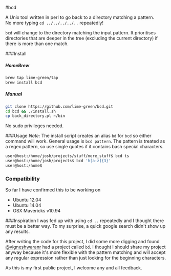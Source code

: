#bcd

A Unix tool written in perl to go back to a directory matching a pattern.  
No more typing `cd ../../../../..` repeatedly!

`bcd` will change to the directory matching the input pattern. It prioritises directories that are deeper in the tree (excluding the current directory) if there is more than one match.

###Install

##### HomeBrew

```bash
brew tap lime-green/tap
brew install bcd
```
##### Manual
```bash
git clone https://github.com/lime-green/bcd.git
cd bcd && ./install.sh
cp back_directory.pl ~/bin
```

No sudo privileges needed. 

###Usage
*Note:* The install script creates an alias `bd` for `bcd` so either command will work.
General usage is `bcd pattern`. The pattern is treated as a regex pattern, so use single quotes if it contains bash special characters.

```bash
user@host:/home/josh/projects/stuff/more_stuff$ bcd ts
user@host:/home/josh/projects$ bcd 'h[a-z]{3}'
user@host:/home$ 
```
### Compatibility
So far I have confirmed this to be working on
* Ubuntu 12.04
* Ubuntu 14.04
* OSX Mavericks v10.94

###Inspiration
I was fed up with using `cd ..` repeatedly and I thought there must be a better way. To my surprise, a quick google search didn't show up any results. 

After writing the code for this project, I did some more digging and found [@vigneshwaranr](https://github.com/vigneshwaranr/bd) had a project called `bd`. I thought I should share my project anyway because it's more flexible with the pattern matching and will accept any regular expression rather than just looking for the beginning characters. 

As this is my first public project, I welcome any and all feedback.
